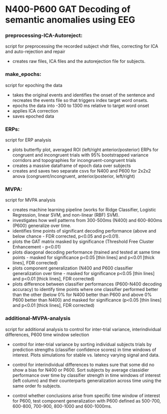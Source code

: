 # N400-P600 GAT Decoding of semantic anomalies using EEG


### preprocessing-ICA-Autoreject: 
script for preprocessing the recorded subject vhdr files, correcting for ICA and auto-rejection and repair
 - creates raw files, ICA files and the autorejection file for subjects.
 

### make_epochs: 
script for epoching the data
 - takes the original events and identifies the onset of the sentence and recreates the events file so that triggers index target word onsets.
 - epochs the data into -300 to 1300 ms relative to target word onset
 - applies ICA correction
 - saves epoched data


### ERPs:
script for ERP analysis
- plots butterfly plot, averaged ROI (left/right anterior/posterior) ERPs for congruent and incongruent trials with 95% bootstrapped variance corridors and topographies for incongruent-congruent trials
- creates a massive dataframe of epoch data over subjects
- creates and saves two separate csvs for N400 and P600 for 2x2x2 anova (congruent/incongruent, anterior/posterior, left/right)


### MVPA: 
script for MVPA analysis
- creates machine learning pipeline (works for Ridge Classifier, Logistic Regression, linear SVM, and non-linear (RBF) SVM).
- investigates how well patterns from 300-500ms (N400) and 600-800ms (P600) generalize over time.
- identifies time points of significant decoding performance (above and below chance - FDR corrected, p<0.05 and p<0.01).
- plots the GAT matrix masked by significance (Threshold Free Cluster Enhancement - p<0.01)
- plots diaogonal decoding performance (trained and tested at same time points - masked for significance p<0.05 [thin lines] and p<0.01 [thick lines], FDR corrected) 
- plots component generalization (N400 and P600 classifier generalization over time - masked for significance p<0.05 [thin lines] and p<0.01 [thick lines], FDR corrected)
- plots difference between classifier performances (P600-N400 decoding accuracy) to identify time points where one classifier performed better than the other (below 0% for N400 better than P600 and above 0% P600 better than N400) and masked for significance (p<0.05 [thin lines] and p<0.01 [thick lines], FDR corrected) 


### additional-MVPA-analysis
script for additional analysis to control for inter-trial variance, interindividual differences, P600 time window selection

- control for inter-trial variance by sorting individual subjects trials by prediction strengths (classifier confidence scores) in time windows of interest. Plots simulations for stable vs. latency varying signal and data.

- control for interindividual differences to makes sure that some did no show a bias for N400 or P600. Sort subjects by average classidier performance over time by classifier strength in time windows of interest (left column) and their counterparts generalization across time using the same order fo subjects.

- control whether conclusions arise from specific time window of interest for P600, test component generalization with P600 defined as 500-700, 600-800, 700-900, 800-1000 and 600-1000ms.
